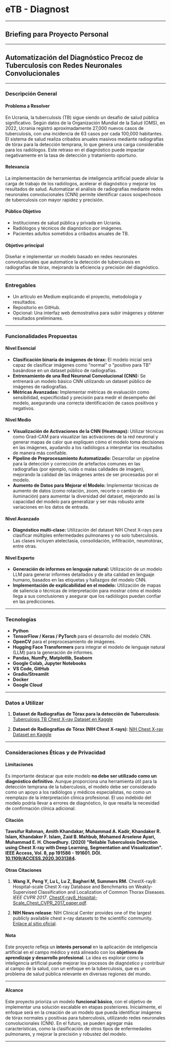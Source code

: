 # eTB - Diagnost

---

## Briefing para Proyecto Personal

---

## Automatización del Diagnóstico Precoz de Tuberculosis con Redes Neuronales Convolucionales

---

### Descripción General

#### Problema a Resolver

En Ucrania, la tuberculosis (TB) sigue siendo un desafío de salud pública significativo. Según datos de la Organización Mundial de la Salud (OMS), en 2022, Ucrania registró aproximadamente 27,000 nuevos casos de tuberculosis, con una incidencia de 63 casos por cada 100,000 habitantes. El sistema de salud realiza cribados anuales masivos mediante radiografías de tórax para la detección temprana, lo que genera una carga considerable para los radiólogos. Este retraso en el diagnóstico puede impactar negativamente en la tasa de detección y tratamiento oportuno.

#### Relevancia

La implementación de herramientas de inteligencia artificial puede aliviar la carga de trabajo de los radiólogos, acelerar el diagnóstico y mejorar los resultados de salud. Automatizar el análisis de radiografías mediante redes neuronales convolucionales (CNN) permite identificar casos sospechosos de tuberculosis con mayor rapidez y precisión.

#### Público Objetivo

- Instituciones de salud pública y privada en Ucrania.
- Radiólogos y técnicos de diagnóstico por imágenes.
- Pacientes adultos sometidos a cribados anuales de TB.

#### Objetivo principal

Diseñar e implementar un modelo basado en redes neuronales convolucionales que automatice la detección de tuberculosis en radiografías de tórax, mejorando la eficiencia y precisión del diagnóstico.

---

### Entregables

- Un artículo en Medium explicando el proyecto, metodología y resultados.
- Repositorio en GitHub.
- Opcional: Una interfaz web demostrativa para subir imágenes y obtener resultados preliminares.

---

### Funcionalidades Propuestas

#### Nivel Esencial

- **Clasificación binaria de imágenes de tórax:** El modelo inicial será capaz de clasificar imágenes como "normal" o "positivo para TB" basándose en un dataset público de radiografías.
- **Entrenamiento de una Red Neuronal Convolucional (CNN):**  Se entrenará un modelo básico CNN utilizando un dataset público de imágenes de radiografías.
- **Métricas Avanzadas:** Implementar métricas de evaluación como sensibilidad, especificidad y precisión para medir el desempeño del modelo, asegurando una correcta identificación de casos positivos y negativos.

#### Nivel Medio

- **Visualización de Activaciones de la CNN (Heatmaps):** Utilizar técnicas como Grad-CAM para visualizar las activaciones de la red neuronal y generar mapas de calor que expliquen cómo el modelo toma decisiones en las imágenes, ayudando a los radiólogos a interpretar los resultados de manera más confiable.
- **Pipeline de Preprocesamiento Automatizado:** Desarrollar un pipeline para la detección y corrección de artefactos comunes en las radiografías (por ejemplo, ruido o malas calidades de imagen), mejorando la calidad de las imágenes antes de ser procesadas por el modelo.
- **Aumento de Datos para Mejorar el Modelo:** Implementar técnicas de aumento de datos (como rotación, zoom, recorte o cambio de iluminación) para aumentar la diversidad del dataset, mejorando así la capacidad del modelo para generalizar y ser más robusto ante variaciones en los datos de entrada.

#### Nivel Avanzado

- **Diagnóstico multi-clase:** Utilización del dataset NIH Chest X-rays para clasificar múltiples enfermedades pulmonares y no solo tuberculosis. Las clases incluyen atelectasia, consolidación, infiltración, neumotórax, entre otras.

#### Nivel Experto

- **Generación de informes en lenguaje natural:** Utilización de un modelo LLM para generar informes detallados y de alta calidad en lenguaje humano, basados en las etiquetas y hallazgos del modelo CNN.
- **Implementación de explicabilidad en el modelo:** Utilización de mapas de saliencia o técnicas de interpretación para mostrar cómo el modelo llega a sus conclusiones y asegurar que los radiólogos puedan confiar en las predicciones.

---

### Tecnologías 

- **Python**
- **TensorFlow / Keras / PyTorch** para el desarrollo del modelo CNN.
- **OpenCV** para el preprocesamiento de imágenes.
- **Hugging Face Transformers** para integrar el modelo de lenguaje natural (LLM) para la generación de informes.
- **Pandas, NumPy, Matplotlib, Seaborn**
- **Google Colab, Jupyter Notebooks**
- **VS Code, GitHub**
- **Gradio/Streamlit**
- **Docker**
- **Google Cloud**

---

### Datos a Utilizar

1. **Dataset de Radiografías de Tórax para la detección de Tuberculosis**: [Tuberculosis TB Chest X-ray Dataset en Kaggle](https://www.kaggle.com/datasets/tawsifurrahman/tuberculosis-tb-chest-xray-dataset)
   
2. **Dataset de Radiografías de Tórax (NIH Chest X-rays)**: [NIH Chest X-ray Dataset en Kaggle](https://www.kaggle.com/datasets/nih-chest-xrays/data)

---

### Consideraciones Éticas y de Privacidad


#### Limitaciones

Es importante destacar que este modelo **no debe ser utilizado como un diagnóstico definitivo**. Aunque proporciona una herramienta útil para la detección temprana de la tuberculosis, el modelo debe ser considerado como un apoyo a los radiólogos y médicos especialistas, no como un reemplazo de la interpretación clínica profesional. El uso indebido del modelo podría llevar a errores de diagnóstico, lo que resalta la necesidad de confirmación clínica adicional.

#### Citación

**Tawsifur Rahman, Amith Khandakar, Muhammad A. Kadir, Khandaker R. Islam, Khandaker F. Islam, Zaid B. Mahbub, Mohamed Arselene Ayari, Muhammad E. H. Chowdhury. (2020) "Reliable Tuberculosis Detection using Chest X-ray with Deep Learning, Segmentation and Visualization". IEEE Access, Vol. 8, pp 191586 - 191601. DOI. [10.1109/ACCESS.2020.3031384](https://doi.org/10.1109/ACCESS.2020.3031384).**

#### Otras Citaciones

1. **Wang X, Peng Y, Lu L, Lu Z, Bagheri M, Summers RM.** ChestX-ray8: Hospital-scale Chest X-ray Database and Benchmarks on Weakly-Supervised Classification and Localization of Common Thorax Diseases. *IEEE CVPR 2017*. [ChestX-ray8_Hospital-Scale_Chest_CVPR_2017_paper.pdf](https://arxiv.org/pdf/1705.02315.pdf).

2. **NIH News release**: NIH Clinical Center provides one of the largest publicly available chest x-ray datasets to the scientific community. [Enlace al sitio oficial](https://nihcc.app.box.com/v/ChestXray-NIHCC/folder/36938765345).

#### Nota

Este proyecto refleja un **interés personal** en la aplicación de inteligencia artificial en el campo médico y está alineado con los **objetivos de aprendizaje y desarrollo profesional**. La idea es explorar cómo la inteligencia artificial puede mejorar los procesos de diagnóstico y contribuir al campo de la salud, con un enfoque en la tuberculosis, que es un problema de salud pública relevante en diversas regiones del mundo.

---

#### Alcance

Este proyecto prioriza un modelo **funcional básico**, con el objetivo de implementar una solución escalable en etapas posteriores. Inicialmente, el enfoque será en la creación de un modelo que pueda identificar imágenes de tórax normales y positivas para tuberculosis, utilizando redes neuronales convolucionales (CNN). En el futuro, se pueden agregar más características, como la clasificación de otros tipos de enfermedades pulmonares, y mejorar la precisión y robustez del modelo.

---
